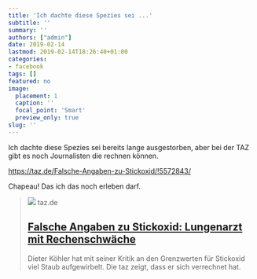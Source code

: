 ```yaml
---
title: 'Ich dachte diese Spezies sei ...'
subtitle: ''
summary: ''
authors: ["admin"]
date: 2019-02-14
lastmod: 2019-02-14T18:26:40+01:00
categories:
- facebook
tags: []
featured: no
image:
  placement: 1
  caption: ''
  focal_point: 'Smart'
  preview_only: true
slug: ''
---
```

Ich dachte diese Spezies sei bereits lange ausgestorben, aber bei der TAZ gibt es noch Journalisten die rechnen können. 

https://taz.de/Falsche-Angaben-zu-Stickoxid/!5572843/

Chapeau! Das ich das noch erleben darf.
> [![](https://taz.de/picture/3245621/948/lunge-1.jpeg)](https://taz.de/Falsche-Angaben-zu-Stickoxid/!5572843/)
> taz.de
> ## [Falsche Angaben zu Stickoxid: Lungenarzt mit Rechenschwäche](https://taz.de/Falsche-Angaben-zu-Stickoxid/!5572843/)
>
>Dieter Köhler hat mit seiner Kritik an den Grenzwerten für Stickoxid viel Staub aufgewirbelt. Die taz zeigt, dass er sich verrechnet hat.

